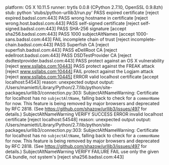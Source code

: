 platform: OS X 10.11.5
runner: trytls 0.0.8 (CPython 2.7.10, OpenSSL 0.9.8zh)
stub: python 'stubs/python-urllib3/run.py'
 PASS expired certificate [reject expired.badssl.com:443]
 PASS wrong hostname in certificate [reject wrong.host.badssl.com:443]
 PASS self-signed certificate [reject self-signed.badssl.com:443]
 PASS SHA-256 signature [accept sha256.badssl.com:443]
 PASS 1000 subjectAltNames [accept 1000-sans.badssl.com:443]
 FAIL incomplete chain of trust [reject incomplete-chain.badssl.com:443]
 PASS Superfish CA [reject superfish.badssl.com:443]
 PASS eDellRoot CA [reject edellroot.badssl.com:443]
 PASS DSDTestProvider CA [reject dsdtestprovider.badssl.com:443]
 PASS protect against an OS X vulnerability [reject www.ssllabs.com:10443]
 PASS protect against the FREAK attack [reject www.ssllabs.com:10444]
 FAIL protect against the Logjam attack [reject www.ssllabs.com:10445]
ERROR valid localhost certificate [accept localhost:54543]
      reason: unexpected output
      output: /Users/mamietti/Library/Python/2.7/lib/python/site-packages/urllib3/connection.py:303: SubjectAltNameWarning: Certificate for localhost has no `subjectAltName`, falling back to check for a `commonName` for now. This feature is being removed by major browsers and deprecated by RFC 2818. (See https://github.com/shazow/urllib3/issues/497 for details.)
                SubjectAltNameWarning
              VERIFY SUCCESS
ERROR invalid localhost certificate [reject localhost:54548]
      reason: unexpected output
      output: /Users/mamietti/Library/Python/2.7/lib/python/site-packages/urllib3/connection.py:303: SubjectAltNameWarning: Certificate for localhost has no `subjectAltName`, falling back to check for a `commonName` for now. This feature is being removed by major browsers and deprecated by RFC 2818. (See https://github.com/shazow/urllib3/issues/497 for details.)
                SubjectAltNameWarning
              VERIFY FAILURE
 FAIL use only the given CA bundle, not system's [reject sha256.badssl.com:443]
